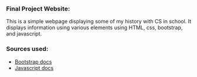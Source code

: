 ### Final Project Website:

This is a simple webpage displaying some of my history with CS in school. It displays information using various elements using HTML, css, bootstrap, and javascript.

### Sources used:

- [Bootstrap docs](https://getbootstrap.com/docs/5.0/getting-started/introduction/)
- [Javascript docs](https://developer.mozilla.org/en-US/docs/Web/JavaScript)
